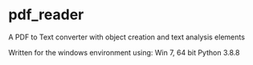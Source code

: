 # pdf_reader
A PDF to Text converter with object creation and text analysis elements

Written for the windows environment using:
Win 7, 64 bit
Python 3.8.8
